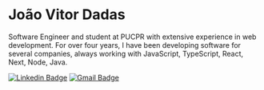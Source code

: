 # João Vitor Dadas

Software Engineer and student at PUCPR with extensive experience in web development. For over four years, I have been developing software for several companies, always working with JavaScript, TypeScript, React, Next, Node, Java.

[![Linkedin Badge](https://img.shields.io/badge/-João%20Vitor%20Dadas-231f20?style=flat-square&logo=Linkedin&logoColor=white&link=https://www.linkedin.com/in/giovannalinda)](www.linkedin.com/in/joão-vitor-dadas) 
[![Gmail Badge](https://img.shields.io/badge/-dadasjv@hotmail.com-231f20?style=flat-square&logo=Gmail&logoColor=white&link=mailto:dadasjv@hotmail.com)](mailto:dadasjv@hotmail.com)
  
 
